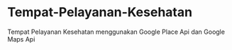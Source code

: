 # Tempat-Pelayanan-Kesehatan
Tempat Pelayanan Kesehatan menggunakan Google Place Api dan Google Maps Api 

